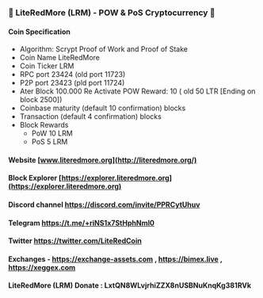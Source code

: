 ### 👋 LiteRedMore (LRM) - POW & PoS Cryptocurrency 👋
#### Coin Specification
* Algorithm: Scrypt Proof of Work and Proof of Stake
* Coin Name    LiteRedMore
* Coin Ticker  LRM
* RPC port	23424 (old port 11723)
* P2P port	23423 (pld port 11724)
* Ater Block 100.000 Re Activate POW Reward: 10 ( old 50 LTR [Ending on block 2500])
* Coinbase maturity (default 10 confirmation) blocks
* Transaction (default 4 confirmation) blocks
* Block Rewards
	* PoW   10 LRM
	* PoS   5 LRM
#### Website [www.literedmore.org](http://literedmore.org/)
#### Block Explorer [https://explorer.literedmore.org](https://explorer.literedmore.org)
#### Discord channel https://discord.com/invite/PPRCytUhuv
#### Telegram https://t.me/+riNS1x7StHphNmI0
#### Twitter https://twitter.com/LiteRedCoin
#### Exchanges - https://exchange-assets.com , https://bimex.live , https://xeggex.com

#### LiteRedMore (LRM) Donate : LxtQN8WLvjrhiZZX8nUSBNuKnqKg381RVk
